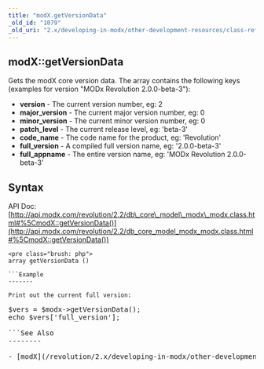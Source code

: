 ```yaml
---
title: "modX.getVersionData"
_old_id: "1079"
_old_uri: "2.x/developing-in-modx/other-development-resources/class-reference/modx/modx.getversiondata"
---
```


modX::getVersionData
--------------------

Gets the modX core version data. The array contains the following keys (examples for version "MODx Revolution 2.0.0-beta-3"):

- **version** - The current version number, eg: 2
- **major\_version** - The current major version number, eg: 0
- **minor\_version** - The current minor version number, eg: 0
- **patch\_level** - The current release level, eg: 'beta-3'
- **code\_name** - The code name for the product, eg: 'Revolution'
- **full\_version** - A compiled full version name, eg: '2.0.0-beta-3'
- **full\_appname** - The entire version name, eg: 'MODx Revolution 2.0.0-beta-3'

Syntax
------

API Doc: [http://api.modx.com/revolution/2.2/db\_core\_model\_modx\_modx.class.html#%5CmodX::getVersionData()](http://api.modx.com/revolution/2.2/db_core_model_modx_modx.class.html#%5CmodX::getVersionData())

```
<pre class="brush: php">
array getVersionData ()

```Example
-------

Print out the current full version:

```
<pre class="brush: php">
$vers = $modx->getVersionData();
echo $vers['full_version'];

```See Also
--------

- [modX](/revolution/2.x/developing-in-modx/other-development-resources/class-reference/modx "modX")
